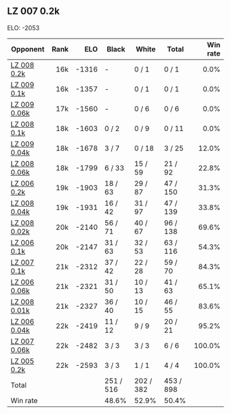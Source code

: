 ## LZ 007 0.2k ##

ELO: -2053

Opponent | Rank | ELO | Black | White | Total | Win rate
---------|-----:|----:|-------|-------|-------|-------:
[LZ 008 0.2k](LZ%20008%200.2k.md) | 16k | -1316 | - | 0 / 1 | 0 / 1 | 0.0%
[LZ 009 0.1k](LZ%20009%200.1k.md) | 16k | -1357 | - | 0 / 1 | 0 / 1 | 0.0%
[LZ 009 0.06k](LZ%20009%200.06k.md) | 17k | -1560 | - | 0 / 6 | 0 / 6 | 0.0%
[LZ 008 0.1k](LZ%20008%200.1k.md) | 18k | -1603 | 0 / 2 | 0 / 9 | 0 / 11 | 0.0%
[LZ 009 0.04k](LZ%20009%200.04k.md) | 18k | -1678 | 3 / 7 | 0 / 18 | 3 / 25 | 12.0%
[LZ 008 0.06k](LZ%20008%200.06k.md) | 18k | -1799 | 6 / 33 | 15 / 59 | 21 / 92 | 22.8%
[LZ 006 0.2k](LZ%20006%200.2k.md) | 19k | -1903 | 18 / 63 | 29 / 87 | 47 / 150 | 31.3%
[LZ 008 0.04k](LZ%20008%200.04k.md) | 19k | -1931 | 16 / 42 | 31 / 97 | 47 / 139 | 33.8%
[LZ 008 0.02k](LZ%20008%200.02k.md) | 20k | -2140 | 56 / 71 | 40 / 67 | 96 / 138 | 69.6%
[LZ 006 0.1k](LZ%20006%200.1k.md) | 20k | -2147 | 31 / 63 | 32 / 53 | 63 / 116 | 54.3%
[LZ 007 0.1k](LZ%20007%200.1k.md) | 21k | -2312 | 37 / 42 | 22 / 28 | 59 / 70 | 84.3%
[LZ 006 0.06k](LZ%20006%200.06k.md) | 21k | -2321 | 31 / 50 | 10 / 13 | 41 / 63 | 65.1%
[LZ 008 0.01k](LZ%20008%200.01k.md) | 21k | -2327 | 36 / 40 | 10 / 15 | 46 / 55 | 83.6%
[LZ 006 0.04k](LZ%20006%200.04k.md) | 22k | -2419 | 11 / 12 | 9 / 9 | 20 / 21 | 95.2%
[LZ 007 0.06k](LZ%20007%200.06k.md) | 22k | -2482 | 3 / 3 | 3 / 3 | 6 / 6 | 100.0%
[LZ 005 0.2k](LZ%20005%200.2k.md) | 22k | -2593 | 3 / 3 | 1 / 1 | 4 / 4 | 100.0%
Total | | | 251 / 516 | 202 / 382 | 453 / 898 | 
Win rate| | | 48.6% | 52.9% | 50.4% | 
